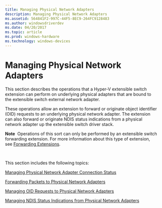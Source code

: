 ```yaml
---
title: Managing Physical Network Adapters
description: Managing Physical Network Adapters
ms.assetid: 564841F2-997C-44F5-8EC9-264FC9128483
ms.author: windowsdriverdev
ms.date: 04/20/2017
ms.topic: article
ms.prod: windows-hardware
ms.technology: windows-devices
---
```


# Managing Physical Network Adapters


This section describes the operations that a Hyper-V extensible switch extension can perform on underlying physical adapters that are bound to the extensible switch external network adapter.

These operations allow an extension to forward or originate object identifier (OID) requests to an underlying physical network adapter. The extension can also forward or originate NDIS status indications from a physical network adapter up the extensible switch driver stack.

**Note**  Operations of this sort can only be performed by an extensible switch forwarding extension. For more information about this type of extension, see [Forwarding Extensions](forwarding-extensions.md).

 

This section includes the following topics:

[Managing Physical Network Adapter Connection Status](forwarding-packets-to-physical-network-adapters.md)

[Forwarding Packets to Physical Network Adapters](forwarding-packets-to-physical-network-adapters.md)

[Managing OID Requests to Physical Network Adapters](managing-oid-requests-to-physical-network-adapters.md)

[Managing NDIS Status Indications from Physical Network Adapters](managing-ndis-status-indications-from-physical-network-adapters.md)

 

 






